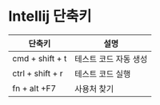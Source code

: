 # Intellij 단축키
| 단축키 | 설명 |
| --- | --- |
| cmd + shift + t | 테스트 코드 자동 생성 |
| ctrl + shift + r | 테스트 코드 실행 |
| fn + alt +F7 | 사용처 찾기 |